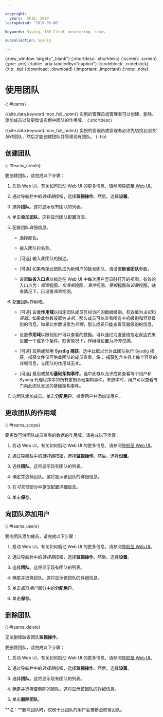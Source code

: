 ```yaml
---

copyright:
  years:  2018, 2019
lastupdated: "2019-03-06"

keywords: Sysdig, IBM Cloud, monitoring, teams

subcollection: Sysdig

---
```


{:new_window: target="_blank"}
{:shortdesc: .shortdesc}
{:screen: .screen}
{:pre: .pre}
{:table: .aria-labeledby="caption"}
{:codeblock: .codeblock}
{:tip: .tip}
{:download: .download}
{:important: .important}
{:note: .note}

# 使用团队
{: #teams}

{{site.data.keyword.mon_full_notm}} 实例的管理员或管理者可以创建、删除、添加成员以及更改该实例中团队的作用域。
{:shortdesc} 

{{site.data.keyword.mon_full_notm}} 实例的管理员或管理者必须先切换到*监视操作*团队，然后才能创建团队并管理现有团队。
{: tip}

## 创建团队
{: #teams_create}

要创建团队，请完成以下步骤：

1. 启动 Web UI。有关如何启动 Web UI 的更多信息，请参阅[导航至 Web UI](/docs/services/Monitoring-with-Sysdig?topic=Sysdig-launch#launch)。 
    
2. 通过导航栏中的*选择器*按钮，选择**监视操作**。然后，选择**设置**。

3. 选择**团队**。这将显示现有团队的列表。

4. 单击**添加团队**。这将显示团队配置页面。

5. 配置团队详细信息。 

    * 选择颜色。

    * 输入团队的名称。

    * [可选] 输入此团队的描述。

    * [可选] 如果希望此团队成为新用户的缺省团队，请设置**缺省团队**参数。

    * 设置**缺省入口点**以指定在 Web UI 中每次用户登录时打开的视图。有效的入口点为：*探索*视图、*仪表板*视图、*事件*视图、*警报*视图和*设置*视图。缺省情况下，已设置*探索*视图。

6. 配置团队作用域。 

    * [可选] 设置**作用域**以指定团队成员有权访问的数据级别。有效值为*主机*和*容器*。如果此参数设置为*主机*，那么成员可以查看所有主机级别和容器级别的信息。如果此参数设置为*容器*，那么成员只能查看容器级别的信息。

    * 设置**作用域**以限制用户可以查看的数据。可以通过为度量值指定表达式来设置一个或多个条件。缺省情况下，作用域设置为*所有位置*。
	
    * [可选] 启用或禁用 **Sysdig 捕获**。选中此框以允许此团队执行 Sysdig 捕获。捕获文件仅可供此团队的成员查看。**注：** 捕获包含主机上每个容器的详细信息，与团队的作用域无关。

    * [可选] 启用或禁用**基础架构事件**。选中此框以允许成员查看每个用户和 Sysdig 代理程序中的所有定制基础架构事件。未选中时，用户可以查看专门向此团队发送的基础架构事件。 

6. 向团队添加成员。单击**分配用户**。搜索用户并添加该用户。



## 更改团队的作用域
{: #teams_scope}

要更改可供团队成员查看的数据的作用域，请完成以下步骤： 

1. 启动 Web UI。有关如何启动 Web UI 的更多信息，请参阅[导航至 Web UI](/docs/services/Monitoring-with-Sysdig?topic=Sysdig-launch#launch)。 
    
2. 通过导航栏中的*选择器*按钮，选择**监视操作**。然后，选择**设置**。

3. 选择**团队**。这将显示现有团队的列表。

4. 确定并选择团队。这将显示该团队的详细信息。

5. 在*可视性*部分中更改配置详细信息。

6. 单击**保存**。 


## 向团队添加用户
{: #teams_users}

要向团队添加成员，请完成以下步骤： 

1. 启动 Web UI。有关如何启动 Web UI 的更多信息，请参阅[导航至 Web UI](/docs/services/Monitoring-with-Sysdig?topic=Sysdig-launch#launch)。 
    
2. 通过导航栏中的*选择器*按钮，选择**监视操作**。然后，选择**设置**。

3. 选择**团队**。这将显示现有团队的列表。

4. 确定并选择团队。这将显示该团队的详细信息。

5. 单击*团队用户*部分中的**分配用户**。

6. 单击**保存**。 


## 删除团队
{: #teams_delete}

无法删除缺省团队**监视操作**。 

要删除团队，请完成以下步骤：

1. 启动 Web UI。有关如何启动 Web UI 的更多信息，请参阅[导航至 Web UI](/docs/services/Monitoring-with-Sysdig?topic=Sysdig-launch#launch)。 
    
2. 通过导航栏中的*选择器*按钮，选择**监视操作**。然后，选择**设置**。

3. 选择**团队**。这将显示现有团队的列表。

4. 确定并选择要删除的团队。这将显示该团队的详细信息。

5. 单击**删除团队**。

**注：**删除团队时，仅属于此团队的用户会被移至缺省团队。



